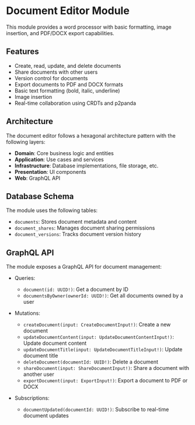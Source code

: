 # Document Editor Module

This module provides a word processor with basic formatting, image insertion, and PDF/DOCX export capabilities.

## Features

- Create, read, update, and delete documents
- Share documents with other users
- Version control for documents
- Export documents to PDF and DOCX formats
- Basic text formatting (bold, italic, underline)
- Image insertion
- Real-time collaboration using CRDTs and p2panda

## Architecture

The document editor follows a hexagonal architecture pattern with the following layers:

- **Domain**: Core business logic and entities
- **Application**: Use cases and services
- **Infrastructure**: Database implementations, file storage, etc.
- **Presentation**: UI components
- **Web**: GraphQL API

## Database Schema

The module uses the following tables:

- `documents`: Stores document metadata and content
- `document_shares`: Manages document sharing permissions
- `document_versions`: Tracks document version history

## GraphQL API

The module exposes a GraphQL API for document management:

- Queries:
  - `document(id: UUID!)`: Get a document by ID
  - `documentsByOwner(ownerId: UUID!)`: Get all documents owned by a user

- Mutations:
  - `createDocument(input: CreateDocumentInput!)`: Create a new document
  - `updateDocumentContent(input: UpdateDocumentContentInput!)`: Update document content
  - `updateDocumentTitle(input: UpdateDocumentTitleInput!)`: Update document title
  - `deleteDocument(documentId: UUID!)`: Delete a document
  - `shareDocument(input: ShareDocumentInput!)`: Share a document with another user
  - `exportDocument(input: ExportInput!)`: Export a document to PDF or DOCX

- Subscriptions:
  - `documentUpdated(documentId: UUID!)`: Subscribe to real-time document updates
